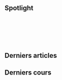 
<SiteTitle />

## Spotlight

<br> <br>

<Quotes/>

<br> <br>

<Col proportions="6/6" vAlign="0">
<template slot="left">

<Card header="CheatSheets" max-width="270">

* [cht.sh](https://github.com/chubin/cheat.sh) cmd CheatSheets query
* [devhints.io](https://devhints.io/) TL;DR for developers
* [learnxiny.com](https://learnxinyminutes.com) Gold
* [tldrlegal.com](https://tldrlegal.com/) Legal overview
* [dodgy-blog.com](https://blog.g0tmi1k.com/2011/08/basic-linux-privilege-escalation/) Stay safe
* [toptal.com](https://www.toptal.com/developers/sorting-algorithms) Sorting comparaison
* [htmlcheatsheet.com](https://htmlcheatsheet.com/css/) Interactive html & css cheatsheet
* [css-tricks.com](https://css-tricks.com/snippets/css/a-guide-to-flexbox/) Flexbox cheastsheet

</Card>

</template>
<template slot="right">

<Card header="Tools" max-width="270">

#### Code
* [python tutor](http://www.pythontutor.com/) but not only python
* [over the wire](http://overthewire.org/wargames/bandit/) hacking wargame

<br>

#### Web
* [ninjamock](https://ninjamock.com) quick mockups
* [infographics](https://www.genial.ly/) modern infographics

<br>

#### Presentations
* [eagleJS](https://github.com/zulko/eagle.js/) Reveal.js + Vue 
* [apper.in](https://appear.in/) Video conf + screen share online



</Card>

</template>
</Col>


## Derniers articles

<Posts pages='articles' />

## Derniers cours

<Posts pages='cours' />



